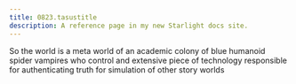 ```yaml
---
title: 0823.tasustitle
description: A reference page in my new Starlight docs site.
---
```

So the world is a meta world of an academic colony of blue humanoid spider vampires 
who control and extensive piece of technology 
responsible for authenticating truth for simulation of other story worlds